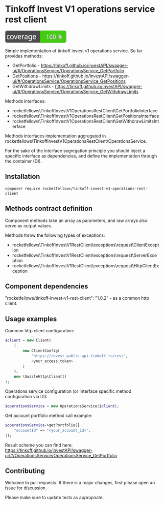 # Tinkoff Invest V1 operations service rest client

![Code Coverage Badge](./badge.svg)

Simple implementation of tinkoff invest v1 operations service.
So far provides methods:
- GetPortfolio - https://tinkoff.github.io/investAPI/swagger-ui/#/OperationsService/OperationsService_GetPortfolio
- GetPositions - https://tinkoff.github.io/investAPI/swagger-ui/#/OperationsService/OperationsService_GetPositions
- GetWithdrawLimits - https://tinkoff.github.io/investAPI/swagger-ui/#/OperationsService/OperationsService_GetWithdrawLimits

Methods interfaces:
- rocketfellows\TinkoffInvestV1OperationsRestClient\GetPortfolioInterface
- rocketfellows\TinkoffInvestV1OperationsRestClient\GetPositionsInterface
- rocketfellows\TinkoffInvestV1OperationsRestClient\GetWithdrawLimitsInterface

Methods interfaces implementation aggregated in rocketfellows\TinkoffInvestV1OperationsRestClient\OperationsService.

For the sake of the interface segregation principle you should inject a specific interface as dependencies, and define the implementation through the container (DI).

## Installation
```shell
composer require rocketfellows/tinkoff-invest-v1-operations-rest-client
```

## Methods contract definition

Component methods take an array as parameters, and raw arrays also serve as output values.

Methods throw the following types of exceptions:
- rocketfellows\TinkoffInvestV1RestClient\exceptions\request\ClientException
- rocketfellows\TinkoffInvestV1RestClient\exceptions\request\ServerException
- rocketfellows\TinkoffInvestV1RestClient\exceptions\request\HttpClientException

## Component dependencies

"rocketfellows/tinkoff-invest-v1-rest-client": "1.0.2" - as a common http client.

## Usage examples

Common http client configuration:

```php
$client = new Client(
    (
        new ClientConfig(
            'https://invest-public-api.tinkoff.ru/rest',
            <your_access_token>
        )
    ),
    new \GuzzleHttp\Client()
);
```

Operations service configuration (or interface specific method configuration via DI):

```php
$operationsService = new OperationsService($client);
```

Get account portfolio method call example:

```php
$operationsService->getPortfolio([
    "accountId" => "<your_account_id>",
]);
```

Result scheme you can find here: https://tinkoff.github.io/investAPI/swagger-ui/#/OperationsService/OperationsService_GetPortfolio

## Contributing

Welcome to pull requests. If there is a major changes, first please open an issue for discussion.

Please make sure to update tests as appropriate.
